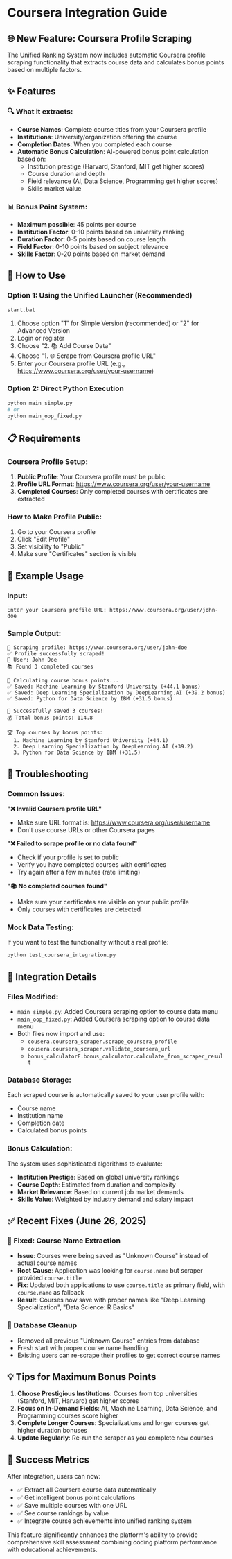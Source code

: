 # Coursera Integration Guide

## 🌐 New Feature: Coursera Profile Scraping

The Unified Ranking System now includes automatic Coursera profile scraping functionality that extracts course data and calculates bonus points based on multiple factors.

## ✨ Features

### 🔍 What it extracts:

- **Course Names**: Complete course titles from your Coursera profile
- **Institutions**: University/organization offering the course
- **Completion Dates**: When you completed each course
- **Automatic Bonus Calculation**: AI-powered bonus point calculation based on:
  - Institution prestige (Harvard, Stanford, MIT get higher scores)
  - Course duration and depth
  - Field relevance (AI, Data Science, Programming get higher scores)
  - Skills market value

### 📊 Bonus Point System:

- **Maximum possible**: 45 points per course
- **Institution Factor**: 0-10 points based on university ranking
- **Duration Factor**: 0-5 points based on course length
- **Field Factor**: 0-10 points based on subject relevance
- **Skills Factor**: 0-20 points based on market demand

## 🚀 How to Use

### Option 1: Using the Unified Launcher (Recommended)

```bash
start.bat
```

1. Choose option "1" for Simple Version (recommended) or "2" for Advanced Version
2. Login or register
3. Choose "2. 📚 Add Course Data"
4. Choose "1. 🌐 Scrape from Coursera profile URL"
5. Enter your Coursera profile URL (e.g., https://www.coursera.org/user/your-username)

### Option 2: Direct Python Execution

```bash
python main_simple.py
# or
python main_oop_fixed.py
```

## 📋 Requirements

### Coursera Profile Setup:

1. **Public Profile**: Your Coursera profile must be public
2. **Profile URL Format**: https://www.coursera.org/user/your-username
3. **Completed Courses**: Only completed courses with certificates are extracted

### How to Make Profile Public:

1. Go to your Coursera profile
2. Click "Edit Profile"
3. Set visibility to "Public"
4. Make sure "Certificates" section is visible

## 🎯 Example Usage

### Input:

```
Enter your Coursera profile URL: https://www.coursera.org/user/john-doe
```

### Sample Output:

```
🔄 Scraping profile: https://www.coursera.org/user/john-doe
✅ Profile successfully scraped!
👤 User: John Doe
📚 Found 3 completed courses

🔄 Calculating course bonus points...
✅ Saved: Machine Learning by Stanford University (+44.1 bonus)
✅ Saved: Deep Learning Specialization by DeepLearning.AI (+39.2 bonus)
✅ Saved: Python for Data Science by IBM (+31.5 bonus)

🎉 Successfully saved 3 courses!
💰 Total bonus points: 114.8

🏆 Top courses by bonus points:
  1. Machine Learning by Stanford University (+44.1)
  2. Deep Learning Specialization by DeepLearning.AI (+39.2)
  3. Python for Data Science by IBM (+31.5)
```

## 🔧 Troubleshooting

### Common Issues:

**"❌ Invalid Coursera profile URL"**

- Make sure URL format is: https://www.coursera.org/user/username
- Don't use course URLs or other Coursera pages

**"❌ Failed to scrape profile or no data found"**

- Check if your profile is set to public
- Verify you have completed courses with certificates
- Try again after a few minutes (rate limiting)

**"📚 No completed courses found"**

- Make sure your certificates are visible on your public profile
- Only courses with certificates are detected

### Mock Data Testing:

If you want to test the functionality without a real profile:

```python
python test_coursera_integration.py
```

## 🔄 Integration Details

### Files Modified:

- `main_simple.py`: Added Coursera scraping option to course data menu
- `main_oop_fixed.py`: Added Coursera scraping option to course data menu
- Both files now import and use:
  - `cousera.coursera_scraper.scrape_coursera_profile`
  - `cousera.coursera_scraper.validate_coursera_url`
  - `bonus_calculatorF.bonus_calculator.calculate_from_scraper_result`

### Database Storage:

Each scraped course is automatically saved to your user profile with:

- Course name
- Institution name
- Completion date
- Calculated bonus points

### Bonus Calculation:

The system uses sophisticated algorithms to evaluate:

- **Institution Prestige**: Based on global university rankings
- **Course Depth**: Estimated from duration and complexity
- **Market Relevance**: Based on current job market demands
- **Skills Value**: Weighted by industry demand and salary impact

## ✅ Recent Fixes (June 26, 2025)

### 🐛 Fixed: Course Name Extraction

- **Issue**: Courses were being saved as "Unknown Course" instead of actual course names
- **Root Cause**: Application was looking for `course.name` but scraper provided `course.title`
- **Fix**: Updated both applications to use `course.title` as primary field, with `course.name` as fallback
- **Result**: Courses now save with proper names like "Deep Learning Specialization", "Data Science: R Basics"

### 🧹 Database Cleanup

- Removed all previous "Unknown Course" entries from database
- Fresh start with proper course name handling
- Existing users can re-scrape their profiles to get correct course names

## 💡 Tips for Maximum Bonus Points

1. **Choose Prestigious Institutions**: Courses from top universities (Stanford, MIT, Harvard) get higher scores
2. **Focus on In-Demand Fields**: AI, Machine Learning, Data Science, and Programming courses score higher
3. **Complete Longer Courses**: Specializations and longer courses get higher duration bonuses
4. **Update Regularly**: Re-run the scraper as you complete new courses

## 🎉 Success Metrics

After integration, users can now:

- ✅ Extract all Coursera course data automatically
- ✅ Get intelligent bonus point calculations
- ✅ Save multiple courses with one URL
- ✅ See course rankings by value
- ✅ Integrate course achievements into unified ranking system

This feature significantly enhances the platform's ability to provide comprehensive skill assessment combining coding platform performance with educational achievements.
